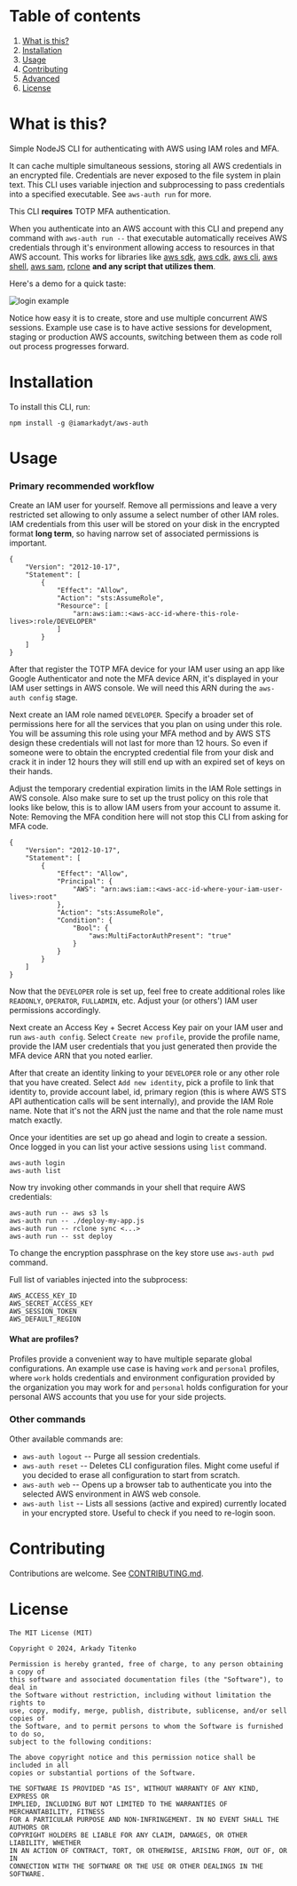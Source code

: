 [<img src="https://badge.fury.io/js/@iamarkadyt%2Faws-auth.svg" alt="" />](https://www.npmjs.com/package/@iamarkadyt/aws-auth)

# Table of contents

1. [What is this?](#what-is-this)
2. [Installation](#installation)
3. [Usage](#usage)
4. [Contributing](#contributing)
5. [Advanced](#advanced)
6. [License](#license)

# What is this?

Simple NodeJS CLI for authenticating with AWS using IAM roles and MFA.

It can cache multiple simultaneous sessions, storing all AWS credentials in an encrypted file. Credentials are never exposed to the file system in plain text. This CLI uses variable injection and subprocessing to pass credentials into a specified executable. See `aws-auth run` for more.

This CLI __requires__ TOTP MFA authentication.

When you authenticate into an AWS account with this CLI and prepend any command with `aws-auth run --` that executable automatically receives AWS credentials through it's environment allowing access to resources in that AWS account. This works for libraries like [aws sdk](https://aws.amazon.com/getting-started/tools-sdks/), [aws cdk](https://aws.amazon.com/cdk/), [aws cli](https://aws.amazon.com/cli/), [aws shell](https://github.com/awslabs/aws-shell), [aws sam](https://aws.amazon.com/serverless/sam/), [rclone](https://rclone.org/) __and any script that utilizes them__.

Here's a demo for a quick taste:

<img src="https://github.com/iamarkadyt/aws-auth/raw/master/media/config.webm.mp4" alt="login example" />

Notice how easy it is to create, store and use multiple concurrent AWS sessions. Example use case is to have active sessions for development, staging or production AWS accounts, switching between them as code roll out process progresses forward.

# Installation

To install this CLI, run:
```
npm install -g @iamarkadyt/aws-auth
```

# Usage

### Primary recommended workflow

Create an IAM user for yourself. Remove all permissions and leave a very restricted set allowing to only assume a select number of other IAM roles. IAM credentials from this user will be stored on your disk in the encrypted format __long term__, so having narrow set of associated permissions is important.

```
{
    "Version": "2012-10-17",
    "Statement": [
        {
            "Effect": "Allow",
            "Action": "sts:AssumeRole",
            "Resource": [
                "arn:aws:iam::<aws-acc-id-where-this-role-lives>:role/DEVELOPER"
            ]
        }
    ]
}
```

After that register the TOTP MFA device for your IAM user using an app like Google Authenticator and note the MFA device ARN, it's displayed in your IAM user settings in AWS console. We will need this ARN during the `aws-auth config` stage.

Next create an IAM role named `DEVELOPER`. Specify a broader set of permissions here for all the services that you plan on using under this role. You will be assuming this role using your MFA method and by AWS STS design these credentials will not last for more than 12 hours. So even if someone were to obtain the encrypted credential file from your disk and crack it in inder 12 hours they will still end up with an expired set of keys on their hands.

Adjust the temporary credential expiration limits in the IAM Role settings in AWS console. Also make sure to set up the trust policy on this role that looks like below, this is to allow IAM users from your account to assume it. Note: Removing the MFA condition here will not stop this CLI from asking for MFA code.

```
{
    "Version": "2012-10-17",
    "Statement": [
        {
            "Effect": "Allow",
            "Principal": {
                "AWS": "arn:aws:iam::<aws-acc-id-where-your-iam-user-lives>:root"
            },
            "Action": "sts:AssumeRole",
            "Condition": {
                "Bool": {
                    "aws:MultiFactorAuthPresent": "true"
                }
            }
        }
    ]
}
```

Now that the `DEVELOPER` role is set up, feel free to create additional roles like `READONLY`, `OPERATOR`, `FULLADMIN`, etc. Adjust your (or others') IAM user permissions accordingly.

Next create an Access Key + Secret Access Key pair on your IAM user and run `aws-auth config`. Select `Create new profile`, provide the profile name, provide the IAM user credentials that you just generated then provide the MFA device ARN that you noted earlier.

After that create an identity linking to your `DEVELOPER` role or any other role that you have created. Select `Add new identity`, pick a profile to link that identity to, provide account label, id, primary region (this is where AWS STS API authentication calls will be sent internally), and provide the IAM Role name. Note that it's not the ARN just the name and that the role name must match exactly.

Once your identities are set up go ahead and login to create a session. Once logged in you can list your active sessions using `list` command.

```
aws-auth login
aws-auth list
```


Now try invoking other commands in your shell that require AWS credentials:

```
aws-auth run -- aws s3 ls
aws-auth run -- ./deploy-my-app.js
aws-auth run -- rclone sync <...>
aws-auth run -- sst deploy
```

To change the encryption passphrase on the key store use `aws-auth pwd` command.

Full list of variables injected into the subprocess:

```
AWS_ACCESS_KEY_ID
AWS_SECRET_ACCESS_KEY
AWS_SESSION_TOKEN
AWS_DEFAULT_REGION
```

#### What are profiles?

Profiles provide a convenient way to have multiple separate global configurations. An example use case is having `work` and `personal` profiles, where `work` holds credentials and environment configuration provided by the organization you may work for and `personal` holds configuration for your personal AWS accounts that you use for your side projects.

### Other commands

Other available commands are:

- `aws-auth logout` -- Purge all session credentials.
- `aws-auth reset` -- Deletes CLI configuration files. Might come useful if you decided to erase all configuration to start from scratch.
- `aws-auth web` -- Opens up a browser tab to authenticate you into the selected AWS environment in AWS web console.
- `aws-auth list` -- Lists all sessions (active and expired) currently located in your encrypted store. Useful to check if you need to re-login soon.

# Contributing

Contributions are welcome. See [CONTRIBUTING.md](https://github.com/iamarkadyt/aws-auth/blob/master/CONTRIBUTING.md).

# License

```
The MIT License (MIT)

Copyright © 2024, Arkady Titenko

Permission is hereby granted, free of charge, to any person obtaining a copy of
this software and associated documentation files (the "Software"), to deal in
the Software without restriction, including without limitation the rights to
use, copy, modify, merge, publish, distribute, sublicense, and/or sell copies of
the Software, and to permit persons to whom the Software is furnished to do so,
subject to the following conditions:

The above copyright notice and this permission notice shall be included in all
copies or substantial portions of the Software.

THE SOFTWARE IS PROVIDED "AS IS", WITHOUT WARRANTY OF ANY KIND, EXPRESS OR
IMPLIED, INCLUDING BUT NOT LIMITED TO THE WARRANTIES OF MERCHANTABILITY, FITNESS
FOR A PARTICULAR PURPOSE AND NON-INFRINGEMENT. IN NO EVENT SHALL THE AUTHORS OR
COPYRIGHT HOLDERS BE LIABLE FOR ANY CLAIM, DAMAGES, OR OTHER LIABILITY, WHETHER
IN AN ACTION OF CONTRACT, TORT, OR OTHERWISE, ARISING FROM, OUT OF, OR IN
CONNECTION WITH THE SOFTWARE OR THE USE OR OTHER DEALINGS IN THE SOFTWARE.
```
